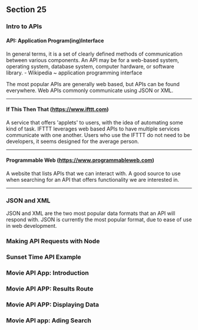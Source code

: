 ## Section 25
### Intro to APIs
#### API: Application Program(ing)Interface
In general terms, it is a set of clearly defined methods of communication between various components. An API may be for a web-based system, operating system, database system, computer hardware, or software library. - Wikipedia ~ application programming interface

The most popular APIs are generally web based, but APIs can be found everywhere. Web APIs commonly communicate using JSON or XML.

---
#### If This Then That (https://www.ifttt.com)
A service that offers 'applets' to users, with the idea of automating some kind of task. IFTTT leverages web based APIs to have multiple services communicate with one another. Users who use the IFTTT do not need to be developers, it seems designed for the average person.

---
#### Programmable Web (https://www.programmableweb.com)
A website that lists APIs that we can interact with. A good source to use when searching for an API that offers functionality we are interested in.

---

### JSON and XML
JSON and XML are the two most popular data formats that an API will respond with. JSON is currently the most popular format, due to ease of use in web development.

### Making API Requests with Node
### Sunset Time API Example
### Movie API App: Introduction
### Movie API APP: Results Route
### Movie API APP: Displaying Data
### Movie API app: Ading Search
